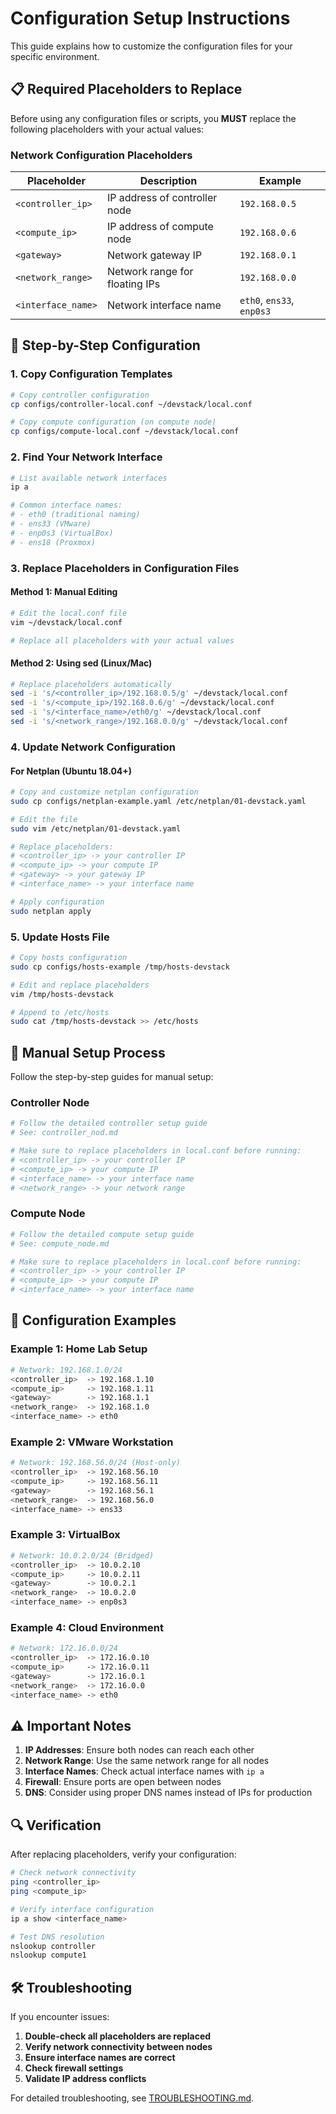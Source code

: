# Configuration Setup Instructions

This guide explains how to customize the configuration files for your specific environment.

## 📋 Required Placeholders to Replace

Before using any configuration files or scripts, you **MUST** replace the following placeholders with your actual values:

### Network Configuration Placeholders

| Placeholder | Description | Example |
|------------|-------------|---------|
| `<controller_ip>` | IP address of controller node | `192.168.0.5` |
| `<compute_ip>` | IP address of compute node | `192.168.0.6` |
| `<gateway>` | Network gateway IP | `192.168.0.1` |
| `<network_range>` | Network range for floating IPs | `192.168.0.0` |
| `<interface_name>` | Network interface name | `eth0`, `ens33`, `enp0s3` |

## 🔧 Step-by-Step Configuration

### 1. Copy Configuration Templates

```bash
# Copy controller configuration
cp configs/controller-local.conf ~/devstack/local.conf

# Copy compute configuration (on compute node)
cp configs/compute-local.conf ~/devstack/local.conf
```

### 2. Find Your Network Interface

```bash
# List available network interfaces
ip a

# Common interface names:
# - eth0 (traditional naming)
# - ens33 (VMware)
# - enp0s3 (VirtualBox)
# - ens18 (Proxmox)
```

### 3. Replace Placeholders in Configuration Files

#### Method 1: Manual Editing
```bash
# Edit the local.conf file
vim ~/devstack/local.conf

# Replace all placeholders with your actual values
```

#### Method 2: Using sed (Linux/Mac)
```bash
# Replace placeholders automatically
sed -i 's/<controller_ip>/192.168.0.5/g' ~/devstack/local.conf
sed -i 's/<compute_ip>/192.168.0.6/g' ~/devstack/local.conf
sed -i 's/<interface_name>/eth0/g' ~/devstack/local.conf
sed -i 's/<network_range>/192.168.0.0/g' ~/devstack/local.conf
```

### 4. Update Network Configuration

#### For Netplan (Ubuntu 18.04+)
```bash
# Copy and customize netplan configuration
sudo cp configs/netplan-example.yaml /etc/netplan/01-devstack.yaml

# Edit the file
sudo vim /etc/netplan/01-devstack.yaml

# Replace placeholders:
# <controller_ip> -> your controller IP
# <compute_ip> -> your compute IP  
# <gateway> -> your gateway IP
# <interface_name> -> your interface name

# Apply configuration
sudo netplan apply
```

### 5. Update Hosts File

```bash
# Copy hosts configuration
sudo cp configs/hosts-example /tmp/hosts-devstack

# Edit and replace placeholders
vim /tmp/hosts-devstack

# Append to /etc/hosts
sudo cat /tmp/hosts-devstack >> /etc/hosts
```

## 🚀 Manual Setup Process

Follow the step-by-step guides for manual setup:

### Controller Node
```bash
# Follow the detailed controller setup guide
# See: controller_nod.md

# Make sure to replace placeholders in local.conf before running:
# <controller_ip> -> your controller IP
# <compute_ip> -> your compute IP
# <interface_name> -> your interface name
# <network_range> -> your network range
```

### Compute Node
```bash
# Follow the detailed compute setup guide
# See: compute_node.md

# Make sure to replace placeholders in local.conf before running:
# <controller_ip> -> your controller IP
# <compute_ip> -> your compute IP
# <interface_name> -> your interface name
```

## 📝 Configuration Examples

### Example 1: Home Lab Setup
```bash
# Network: 192.168.1.0/24
<controller_ip>  -> 192.168.1.10
<compute_ip>     -> 192.168.1.11
<gateway>        -> 192.168.1.1
<network_range>  -> 192.168.1.0
<interface_name> -> eth0
```

### Example 2: VMware Workstation
```bash
# Network: 192.168.56.0/24 (Host-only)
<controller_ip>  -> 192.168.56.10
<compute_ip>     -> 192.168.56.11
<gateway>        -> 192.168.56.1
<network_range>  -> 192.168.56.0
<interface_name> -> ens33
```

### Example 3: VirtualBox
```bash
# Network: 10.0.2.0/24 (Bridged)
<controller_ip>  -> 10.0.2.10
<compute_ip>     -> 10.0.2.11
<gateway>        -> 10.0.2.1
<network_range>  -> 10.0.2.0
<interface_name> -> enp0s3
```

### Example 4: Cloud Environment
```bash
# Network: 172.16.0.0/24
<controller_ip>  -> 172.16.0.10
<compute_ip>     -> 172.16.0.11
<gateway>        -> 172.16.0.1
<network_range>  -> 172.16.0.0
<interface_name> -> eth0
```

## ⚠️ Important Notes

1. **IP Addresses**: Ensure both nodes can reach each other
2. **Network Range**: Use the same network range for all nodes
3. **Interface Names**: Check actual interface names with `ip a`
4. **Firewall**: Ensure ports are open between nodes
5. **DNS**: Consider using proper DNS names instead of IPs for production

## 🔍 Verification

After replacing placeholders, verify your configuration:

```bash
# Check network connectivity
ping <controller_ip>
ping <compute_ip>

# Verify interface configuration
ip a show <interface_name>

# Test DNS resolution
nslookup controller
nslookup compute1
```

## 🛠️ Troubleshooting

If you encounter issues:

1. **Double-check all placeholders are replaced**
2. **Verify network connectivity between nodes**
3. **Ensure interface names are correct**
4. **Check firewall settings**
5. **Validate IP address conflicts**

For detailed troubleshooting, see [TROUBLESHOOTING.md](TROUBLESHOOTING.md).
